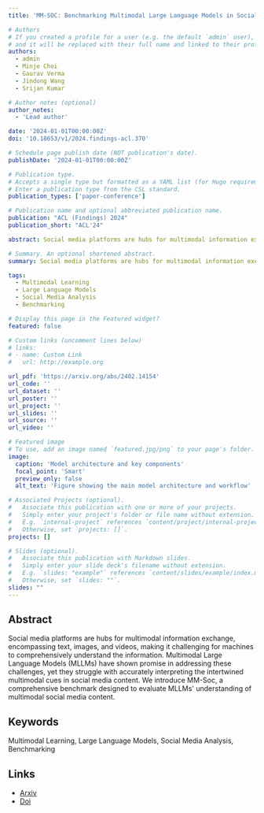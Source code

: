 ```yaml
---
title: 'MM-SOC: Benchmarking Multimodal Large Language Models in Social Media Platforms'

# Authors
# If you created a profile for a user (e.g. the default `admin` user), write the username (folder name) here
# and it will be replaced with their full name and linked to their profile.
authors:
  - admin
  - Minje Choi
  - Gaurav Verma
  - Jindong Wang
  - Srijan Kumar

# Author notes (optional)
author_notes:
  - 'Lead author'

date: '2024-01-01T00:00:00Z'
doi: '10.18653/v1/2024.findings-acl.370'

# Schedule page publish date (NOT publication's date).
publishDate: '2024-01-01T00:00:00Z'

# Publication type.
# Accepts a single type but formatted as a YAML list (for Hugo requirements).
# Enter a publication type from the CSL standard.
publication_types: ['paper-conference']

# Publication name and optional abbreviated publication name.
publication: "ACL (Findings) 2024"
publication_short: "ACL'24"

abstract: Social media platforms are hubs for multimodal information exchange, encompassing text, images, and videos, making it challenging for machines to comprehensively understand the information. Multimodal Large Language Models (MLLMs) have shown promise in addressing these challenges, yet they struggle with accurately interpreting the intertwined multimodal cues in social media content. We introduce MM-Soc, a comprehensive benchmark designed to evaluate MLLMs' understanding of multimodal social media content.

# Summary. An optional shortened abstract.
summary: Social media platforms are hubs for multimodal information exchange, encompassing text, images, and videos, making it challenging for machines to comprehensively understand the information. Multimodal...

tags:
  - Multimodal Learning
  - Large Language Models
  - Social Media Analysis
  - Benchmarking

# Display this page in the Featured widget?
featured: false

# Custom links (uncomment lines below)
# links:
# - name: Custom Link
#   url: http://example.org

url_pdf: 'https://arxiv.org/abs/2402.14154'
url_code: ''
url_dataset: ''
url_poster: ''
url_project: ''
url_slides: ''
url_source: ''
url_video: ''

# Featured image
# To use, add an image named `featured.jpg/png` to your page's folder.
image:
  caption: 'Model architecture and key components'
  focal_point: 'Smart'
  preview_only: false
  alt_text: 'Figure showing the main model architecture and workflow'

# Associated Projects (optional).
#   Associate this publication with one or more of your projects.
#   Simply enter your project's folder or file name without extension.
#   E.g. `internal-project` references `content/project/internal-project/index.md`.
#   Otherwise, set `projects: []`.
projects: []

# Slides (optional).
#   Associate this publication with Markdown slides.
#   Simply enter your slide deck's filename without extension.
#   E.g. `slides: "example"` references `content/slides/example/index.md`.
#   Otherwise, set `slides: ""`.
slides: ""
---
```


## Abstract

Social media platforms are hubs for multimodal information exchange, encompassing text, images, and videos, making it challenging for machines to comprehensively understand the information. Multimodal Large Language Models (MLLMs) have shown promise in addressing these challenges, yet they struggle with accurately interpreting the intertwined multimodal cues in social media content. We introduce MM-Soc, a comprehensive benchmark designed to evaluate MLLMs' understanding of multimodal social media content.

## Keywords

Multimodal Learning, Large Language Models, Social Media Analysis, Benchmarking

## Links

- [Arxiv](https://arxiv.org/abs/2402.14154)
- [Doi](10.18653/v1/2024.findings-acl.370)
